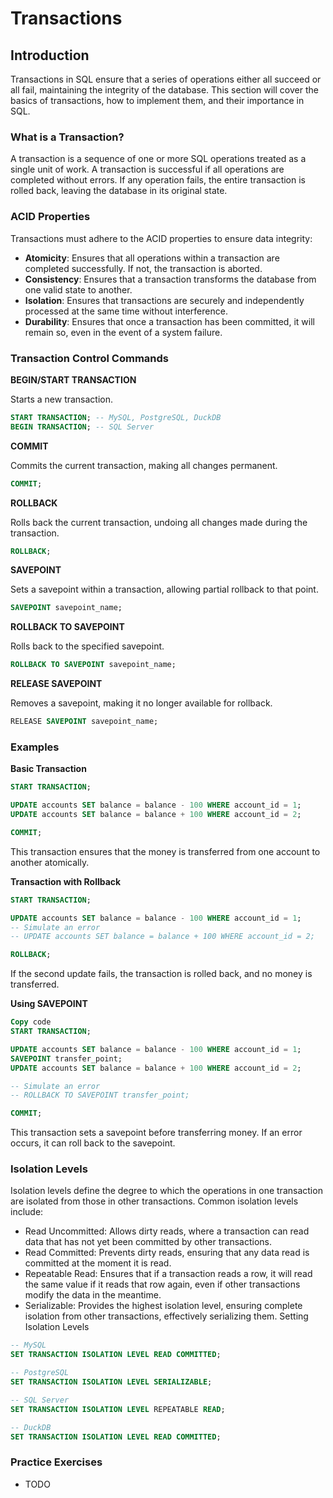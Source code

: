 # Transactions

## Introduction
Transactions in SQL ensure that a series of operations either all succeed or all fail, maintaining the integrity of the database. This section will cover the basics of transactions, how to implement them, and their importance in SQL.

### What is a Transaction?
A transaction is a sequence of one or more SQL operations treated as a single unit of work. A transaction is successful if all operations are completed without errors. If any operation fails, the entire transaction is rolled back, leaving the database in its original state.

### ACID Properties
Transactions must adhere to the ACID properties to ensure data integrity:
- **Atomicity**: Ensures that all operations within a transaction are completed successfully. If not, the transaction is aborted.
- **Consistency**: Ensures that a transaction transforms the database from one valid state to another.
- **Isolation**: Ensures that transactions are securely and independently processed at the same time without interference.
- **Durability**: Ensures that once a transaction has been committed, it will remain so, even in the event of a system failure.

### Transaction Control Commands

**BEGIN/START TRANSACTION**

Starts a new transaction.
```sql
START TRANSACTION; -- MySQL, PostgreSQL, DuckDB
BEGIN TRANSACTION; -- SQL Server
```

**COMMIT**

Commits the current transaction, making all changes permanent.

```sql
COMMIT;
```

**ROLLBACK**

Rolls back the current transaction, undoing all changes made during the transaction.

```sql
ROLLBACK;
```

**SAVEPOINT**

Sets a savepoint within a transaction, allowing partial rollback to that point.

```sql
SAVEPOINT savepoint_name;
```

**ROLLBACK TO SAVEPOINT**

Rolls back to the specified savepoint.

```sql
ROLLBACK TO SAVEPOINT savepoint_name;
```

**RELEASE SAVEPOINT**

Removes a savepoint, making it no longer available for rollback.

```sql 
RELEASE SAVEPOINT savepoint_name;
```

### Examples

**Basic Transaction**

```sql
START TRANSACTION;

UPDATE accounts SET balance = balance - 100 WHERE account_id = 1;
UPDATE accounts SET balance = balance + 100 WHERE account_id = 2;

COMMIT;
```
This transaction ensures that the money is transferred from one account to another atomically.

**Transaction with Rollback**

```sql
START TRANSACTION;

UPDATE accounts SET balance = balance - 100 WHERE account_id = 1;
-- Simulate an error
-- UPDATE accounts SET balance = balance + 100 WHERE account_id = 2;

ROLLBACK;
```
If the second update fails, the transaction is rolled back, and no money is transferred.

**Using SAVEPOINT**

```sql
Copy code
START TRANSACTION;

UPDATE accounts SET balance = balance - 100 WHERE account_id = 1;
SAVEPOINT transfer_point;
UPDATE accounts SET balance = balance + 100 WHERE account_id = 2;

-- Simulate an error
-- ROLLBACK TO SAVEPOINT transfer_point;

COMMIT;
```
This transaction sets a savepoint before transferring money. If an error occurs, it can roll back to the savepoint.

### Isolation Levels
Isolation levels define the degree to which the operations in one transaction are isolated from those in other transactions. Common isolation levels include:

* Read Uncommitted: Allows dirty reads, where a transaction can read data that has not yet been committed by other transactions.
* Read Committed: Prevents dirty reads, ensuring that any data read is committed at the moment it is read.
* Repeatable Read: Ensures that if a transaction reads a row, it will read the same value if it reads that row again, even if other transactions modify the data in the meantime.
* Serializable: Provides the highest isolation level, ensuring complete isolation from other transactions, effectively serializing them.
Setting Isolation Levels

```sql
-- MySQL
SET TRANSACTION ISOLATION LEVEL READ COMMITTED;

-- PostgreSQL
SET TRANSACTION ISOLATION LEVEL SERIALIZABLE;

-- SQL Server
SET TRANSACTION ISOLATION LEVEL REPEATABLE READ;

-- DuckDB
SET TRANSACTION ISOLATION LEVEL READ COMMITTED;
```

### Practice Exercises
* TODO 
